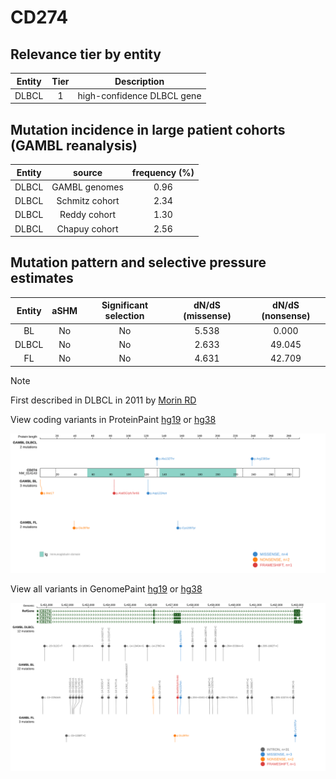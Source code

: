 # CD274

## Relevance tier by entity

|Entity|Tier|Description               |
|:------:|:----:|--------------------------|
|DLBCL |1   |high-confidence DLBCL gene|

## Mutation incidence in large patient cohorts (GAMBL reanalysis)

|Entity|source        |frequency (%)|
|:------:|:--------------:|:-------------:|
|DLBCL |GAMBL genomes |0.96         |
|DLBCL |Schmitz cohort|2.34         |
|DLBCL |Reddy cohort  |1.30         |
|DLBCL |Chapuy cohort |2.56         |

## Mutation pattern and selective pressure estimates

|Entity|aSHM|Significant selection|dN/dS (missense)|dN/dS (nonsense)|
|:------:|:----:|:---------------------:|:----------------:|:----------------:|
|BL    |No  |No                   |5.538           | 0.000          |
|DLBCL |No  |No                   |2.633           |49.045          |
|FL    |No  |No                   |4.631           |42.709          |


> [!NOTE]
> First described in DLBCL in 2011 by [Morin RD](https://pubmed.ncbi.nlm.nih.gov/21796119)


View coding variants in ProteinPaint [hg19](https://www.bcgsc.ca/downloads/morinlab/GAMBL/test/genes/CD274_protein.html)  or [hg38](https://www.bcgsc.ca/downloads/morinlab/GAMBL/test/genes/CD274_protein_hg38.html)

![image](images/proteinpaint/CD274_NM_014143.svg)

View all variants in GenomePaint [hg19](https://www.bcgsc.ca/downloads/morinlab/GAMBL/test/genes/CD274.html)  or [hg38](https://www.bcgsc.ca/downloads/morinlab/GAMBL/test/genes/CD274_hg38.html)

![image](images/proteinpaint/CD274.svg)
